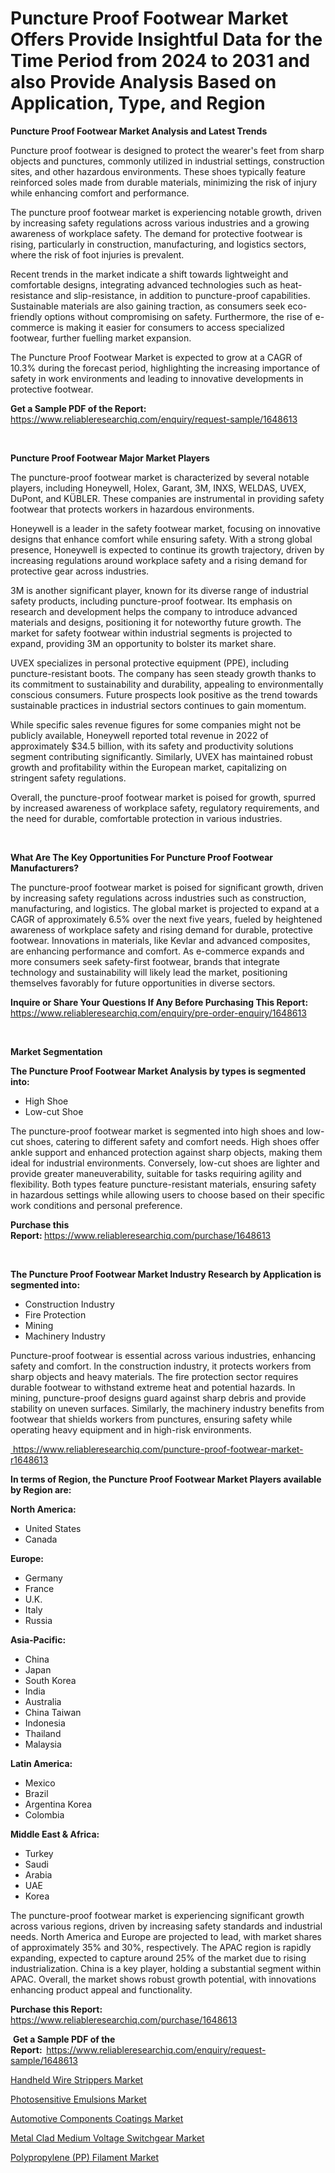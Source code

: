 <p><h1>Puncture Proof Footwear Market Offers Provide Insightful Data for the Time Period from 2024 to 2031 and also Provide Analysis Based on Application, Type, and Region</h1></p><p><strong>Puncture Proof Footwear Market Analysis and Latest Trends</strong></p>
<p><p>Puncture proof footwear is designed to protect the wearer's feet from sharp objects and punctures, commonly utilized in industrial settings, construction sites, and other hazardous environments. These shoes typically feature reinforced soles made from durable materials, minimizing the risk of injury while enhancing comfort and performance. </p><p>The puncture proof footwear market is experiencing notable growth, driven by increasing safety regulations across various industries and a growing awareness of workplace safety. The demand for protective footwear is rising, particularly in construction, manufacturing, and logistics sectors, where the risk of foot injuries is prevalent. </p><p>Recent trends in the market indicate a shift towards lightweight and comfortable designs, integrating advanced technologies such as heat-resistance and slip-resistance, in addition to puncture-proof capabilities. Sustainable materials are also gaining traction, as consumers seek eco-friendly options without compromising on safety. Furthermore, the rise of e-commerce is making it easier for consumers to access specialized footwear, further fuelling market expansion. </p><p>The Puncture Proof Footwear Market is expected to grow at a CAGR of 10.3% during the forecast period, highlighting the increasing importance of safety in work environments and leading to innovative developments in protective footwear.</p></p>
<p><strong>Get a Sample PDF of the Report:&nbsp;</strong> <a href="https://www.reliableresearchiq.com/enquiry/request-sample/1648613?utm_campaign=101&utm_medium=2&utm_source=Github&utm_content=ia&utm_term=19102024&utm_id=puncture-proof-footwear">https://www.reliableresearchiq.com/enquiry/request-sample/1648613</a></p>
<p>&nbsp;</p>
<p><strong>Puncture Proof Footwear Major Market Players</strong></p>
<p><p>The puncture-proof footwear market is characterized by several notable players, including Honeywell, Holex, Garant, 3M, INXS, WELDAS, UVEX, DuPont, and KÜBLER. These companies are instrumental in providing safety footwear that protects workers in hazardous environments.</p><p>Honeywell is a leader in the safety footwear market, focusing on innovative designs that enhance comfort while ensuring safety. With a strong global presence, Honeywell is expected to continue its growth trajectory, driven by increasing regulations around workplace safety and a rising demand for protective gear across industries.</p><p>3M is another significant player, known for its diverse range of industrial safety products, including puncture-proof footwear. Its emphasis on research and development helps the company to introduce advanced materials and designs, positioning it for noteworthy future growth. The market for safety footwear within industrial segments is projected to expand, providing 3M an opportunity to bolster its market share.</p><p>UVEX specializes in personal protective equipment (PPE), including puncture-resistant boots. The company has seen steady growth thanks to its commitment to sustainability and durability, appealing to environmentally conscious consumers. Future prospects look positive as the trend towards sustainable practices in industrial sectors continues to gain momentum.</p><p>While specific sales revenue figures for some companies might not be publicly available, Honeywell reported total revenue in 2022 of approximately $34.5 billion, with its safety and productivity solutions segment contributing significantly. Similarly, UVEX has maintained robust growth and profitability within the European market, capitalizing on stringent safety regulations.</p><p>Overall, the puncture-proof footwear market is poised for growth, spurred by increased awareness of workplace safety, regulatory requirements, and the need for durable, comfortable protection in various industries.</p></p>
<p>&nbsp;</p>
<p><strong>What Are The Key Opportunities For Puncture Proof Footwear Manufacturers?</strong></p>
<p><p>The puncture-proof footwear market is poised for significant growth, driven by increasing safety regulations across industries such as construction, manufacturing, and logistics. The global market is projected to expand at a CAGR of approximately 6.5% over the next five years, fueled by heightened awareness of workplace safety and rising demand for durable, protective footwear. Innovations in materials, like Kevlar and advanced composites, are enhancing performance and comfort. As e-commerce expands and more consumers seek safety-first footwear, brands that integrate technology and sustainability will likely lead the market, positioning themselves favorably for future opportunities in diverse sectors.</p></p>
<p><strong>Inquire or Share Your Questions If Any Before Purchasing This Report:</strong> <a href="https://www.reliableresearchiq.com/enquiry/pre-order-enquiry/1648613?utm_campaign=101&utm_medium=2&utm_source=Github&utm_content=ia&utm_term=19102024&utm_id=puncture-proof-footwear">https://www.reliableresearchiq.com/enquiry/pre-order-enquiry/1648613</a></p>
<p>&nbsp;</p>
<p><strong>Market Segmentation</strong></p>
<p><strong>The Puncture Proof Footwear Market Analysis by types is segmented into:</strong></p>
<p><ul><li>High Shoe</li><li>Low-cut Shoe</li></ul></p>
<p><p>The puncture-proof footwear market is segmented into high shoes and low-cut shoes, catering to different safety and comfort needs. High shoes offer ankle support and enhanced protection against sharp objects, making them ideal for industrial environments. Conversely, low-cut shoes are lighter and provide greater maneuverability, suitable for tasks requiring agility and flexibility. Both types feature puncture-resistant materials, ensuring safety in hazardous settings while allowing users to choose based on their specific work conditions and personal preference.</p></p>
<p><strong>Purchase this Report:&nbsp;</strong><a href="https://www.reliableresearchiq.com/purchase/1648613?utm_campaign=101&utm_medium=2&utm_source=Github&utm_content=ia&utm_term=19102024&utm_id=puncture-proof-footwear">https://www.reliableresearchiq.com/purchase/1648613</a></p>
<p>&nbsp;</p>
<p><strong>The Puncture Proof Footwear Market Industry Research by Application is segmented into:</strong></p>
<p><ul><li>Construction Industry</li><li>Fire Protection</li><li>Mining</li><li>Machinery Industry</li></ul></p>
<p><p>Puncture-proof footwear is essential across various industries, enhancing safety and comfort. In the construction industry, it protects workers from sharp objects and heavy materials. The fire protection sector requires durable footwear to withstand extreme heat and potential hazards. In mining, puncture-proof designs guard against sharp debris and provide stability on uneven surfaces. Similarly, the machinery industry benefits from footwear that shields workers from punctures, ensuring safety while operating heavy equipment and in high-risk environments.</p></p>
<p><a href="https://www.reliableresearchiq.com/puncture-proof-footwear-market-r1648613?utm_campaign=101&utm_medium=2&utm_source=Github&utm_content=ia&utm_term=19102024&utm_id=puncture-proof-footwear">&nbsp;https://www.reliableresearchiq.com/puncture-proof-footwear-market-r1648613</a></p>
<p><strong>In terms of Region, the Puncture Proof Footwear Market Players available by Region are:</strong></p>
<p>
    <p> <strong> North America: </strong>
        <ul>
            <li>United States</li>
            <li>Canada</li>
        </ul>
        </p> 
    <p> <strong> Europe: </strong>
        <ul>
            <li>Germany</li>
            <li>France</li>
            <li>U.K.</li>
            <li>Italy</li>
            <li>Russia</li>
        </ul>
        </p> 
    <p> <strong> Asia-Pacific: </strong>
        <ul>
            <li>China</li>
            <li>Japan</li>
            <li>South Korea</li>
            <li>India</li>
            <li>Australia</li>
            <li>China Taiwan</li>
            <li>Indonesia</li>
            <li>Thailand</li>
            <li>Malaysia</li>
        </ul>
        </p> 
    <p> <strong> Latin America: </strong>
        <ul>
            <li>Mexico</li>
            <li>Brazil</li>
            <li>Argentina Korea</li>
            <li>Colombia</li>
        </ul>
        </p> 
    <p> <strong> Middle East & Africa: </strong>
        <ul>
            <li>Turkey</li>
            <li>Saudi</li>
            <li>Arabia</li>
            <li>UAE</li>
            <li>Korea</li>
        </ul>
    </p>
    </p>
<p><p>The puncture-proof footwear market is experiencing significant growth across various regions, driven by increasing safety standards and industrial needs. North America and Europe are projected to lead, with market shares of approximately 35% and 30%, respectively. The APAC region is rapidly expanding, expected to capture around 25% of the market due to rising industrialization. China is a key player, holding a substantial segment within APAC. Overall, the market shows robust growth potential, with innovations enhancing product appeal and functionality.</p></p>
<p><strong>Purchase this Report: </strong><a href="https://www.reliableresearchiq.com/purchase/1648613?utm_campaign=101&utm_medium=2&utm_source=Github&utm_content=ia&utm_term=19102024&utm_id=puncture-proof-footwear">https://www.reliableresearchiq.com/purchase/1648613</a></p>
<p>&nbsp;<strong>Get a Sample PDF of the Report:&nbsp;&nbsp;</strong><a href="https://www.reliableresearchiq.com/enquiry/request-sample/1648613?utm_campaign=101&utm_medium=2&utm_source=Github&utm_content=ia&utm_term=19102024&utm_id=puncture-proof-footwear">https://www.reliableresearchiq.com/enquiry/request-sample/1648613</a></p>
<p><strong></strong></p>
<p><p><a href="https://issuu.com/reportprime-2/docs/handheld-wire-strippers-market-size_39a2ac063971e5?utm_campaign=101&utm_medium=2&utm_source=Github&utm_content=ia&utm_term=19102024&utm_id=puncture-proof-footwear">Handheld Wire Strippers Market</a></p><p><a href="https://medium.com/@breannsrsshivel/photosensitive-emulsions-market-regional-outlook-competition-2024-2031-2010ee7ae35a?postPublishedType=repub&utm_campaign=101&utm_medium=2&utm_source=Github&utm_content=ia&utm_term=19102024&utm_id=puncture-proof-footwear">Photosensitive Emulsions Market</a></p><p><a href="https://github.com/cleora2ime/Market-Research-Report-List-1/blob/main/automotive-components-coatings-market.md?utm_campaign=101&utm_medium=2&utm_source=Github&utm_content=ia&utm_term=19102024&utm_id=puncture-proof-footwear">Automotive Components Coatings Market</a></p><p><a href="https://www.linkedin.com/pulse/metal-clad-medium-voltage-switchgear-market-segmentation-applications-tzbze?utm_campaign=101&utm_medium=2&utm_source=Github&utm_content=ia&utm_term=19102024&utm_id=puncture-proof-footwear">Metal Clad Medium Voltage Switchgear Market</a></p><p><a href="https://github.com/ellenqyqdyches/Market-Research-Report-List-1/blob/main/polypropylene-pp-filament-market.md?utm_campaign=101&utm_medium=2&utm_source=Github&utm_content=ia&utm_term=19102024&utm_id=puncture-proof-footwear">Polypropylene (PP) Filament Market</a></p></p>